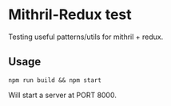 # Mithril-Redux test

Testing useful patterns/utils for mithril + redux.

## Usage

```
npm run build && npm start
```

Will start a server at PORT 8000.
